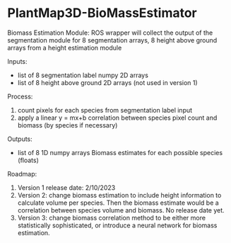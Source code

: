# PlantMap3D-BioMassEstimator

Biomass Estimation Module:
ROS wrapper will collect the output of the segmentation module for 8 segmentation arrays, 8 height above ground arrays from a height estimation module

Inputs:
- list of 8 segmentation label numpy 2D arrays 
- list of 8 height above ground 2D arrays (not used in version 1)

Process:
1. count pixels for each species from segmentation label input
2. apply a linear y = mx+b correlation between species pixel count and biomass (by species if necessary)

Outputs:
- list of 8 1D numpy arrays Biomass estimates for each possible species (floats)

Roadmap:
1. Version 1 release date: 2/10/2023
2. Version 2: change biomass estimation to include height information to calculate volume per species. Then the biomass estimate would be a correlation between species volume and biomass. No release date yet.
3. Version 3: change biomass correlation method to be either more statistically sophisticated, or introduce a neural network for biomass estimation.
